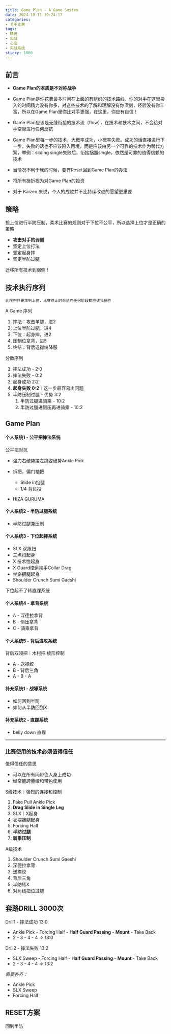 ```yaml
---
title: Game Plan - A Game System
date: 2024-10-11 19:24:17
categories:
- 关于比赛
tags:
- 精进
- 实战
- 心法
- 实战系统
sticky: 1000
---
```


## 前言

- **Game Plan的本质是不对称战争**

- Game Plan是你花费最多时间在上面的有组织的技术路线，你的对手在这里投入的时间精力没有你多，对这些技术的了解和理解没有你深刻，经验没有你丰富，所以在Game Plan里你比对手更强，在这里，你应有自信！

- Game Plan应该是无缝衔接的技术流（flow），在技术和技术之间，不会给对手空隙进行任何反抗

- Game Plan里每一步的技术，大概率成功，小概率失败。成功的话直接进行下一步，失败的话也不应该陷入困境，而是应该由另一个可靠的技术作为替代方案，举例：sliding single失败后，衔接捆腿single，依然是可靠的值得信赖的技术

- 当情况不利于我的时候，要有Reset回到Game Plan的办法

- 将所有挫折视为对Game Plan的投资

- 对于 Kaizen 来说，个人的成败并不比持续改进的愿望更重要

  



## 策略

抢上位进行半防压制，柔术比赛的规则对于下位不公平，所以选择上位才是正确的策略

- **攻击对手的弱侧**
- 坚定上位打法
- 坚定起身摔
- 坚定半防过腿

迁移所有技术到弱侧！



## 技术执行序列

`此序列只要拿到上位，比赛终止时无论在任何阶段都应该我获胜`

A Game 序列

1. 摔法：攻击单腿，进2
2. 上位半防过腿，进4
3. 下位：起身摔，进2
4. 压制位拿背，进5
5. 终结：背后送襟绞降服

分数序列

1. 摔法成功 - 2:0
2. 摔法失败 - 0:2
3. 起身成功 2:2
4. **起身失败 0:2**｜这一步最容易出问题
5. 半防压制过腿 - 优势 3:2
   1. 半防过腿进骑乘 - 10:2
   2. 半防过腿进侧压再进骑乘 - 10:2



## Game Plan

#### 个人系统1 - 公平把摔法系统

公平把对抗

- 强力右破势接左跪姿破势Ankle Pick
- 拆把，偏门袖把
  - Slide in抱腿
  - 1/4 背负投

- HIZA GURUMA



#### 个人系统2 - 半防过腿系统

- 半防过腿兼压制



#### 个人系统3 - 下位起摔系统

- SLX 双跟扫
- 三点扫起身
- X 技术性起身
- X Guard控远端手Collar Drag
- 坐姿捆腿起身
- Shoulder Crunch Sumi Gaeshi

下位起不了转直踝系统



#### 个人系统4 - 拿背系统

- A - 深德拉拿背
- B - 侧压拿背
- C - 骑乘拿背



#### 个人系统5 - 背后进攻系统

背后双领把｜木村把 棱形控制

- A - 送襟绞
- B - 背后三角
- A - B - A



#### 补充系统1 - 战壕系统

- 如何回到半防
- 如何从半防回到X

#### 补充系统2 - 直踝系统

- belly down 直踝

------



### 比赛使用的技术必须值得信任

值得信任的意思

- 可以在所有同带色人身上成功
- 经常能跨量级和带色使用

S级技术｜强烈的连接和控制

1. Fake Pull Ankle Pick
2. **Drag Slide in Single Leg**
3. SLX｜X起身
4. 衣摆捆腿起身
5. Forcing Half
6. **半防过腿**
7. **骑乘压制**

A级技术

1. Shoulder Crunch Sumi Gaeshi
2. 深德拉拿背
3. 送襟绞
4. 背后三角
5. 半防转X
6. 对角线把位过腿



## 套路DRILL 3000次

Drill1 - 摔法成功 13:0

- Ankle Pick - Forcing Half -  **Half Guard Passing**  - **Mount** - Take Back
- 2 - 3 -  4 - 4 => 13:0

Drill2 - 摔法失败 13:2

- SLX Sweep - Forcing Half -  **Half Guard Passing**  - **Mount** - Take Back
- 2 - 3 -  4 - 4 => 13:2



*需要补齐：*

- Ankle Pick
- SLX Sweep
- Forcing Half



## RESET方案

回到半防


